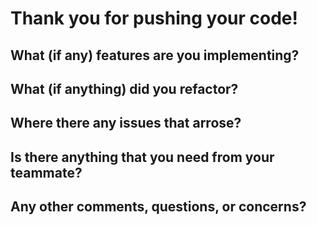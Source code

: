 # Thank you for pushing your code!

## What (if any) features are you implementing?



## What (if anything) did you refactor?



## Where there any issues that arrose?



## Is there anything that you need from your teammate?



## Any other comments, questions, or concerns?




